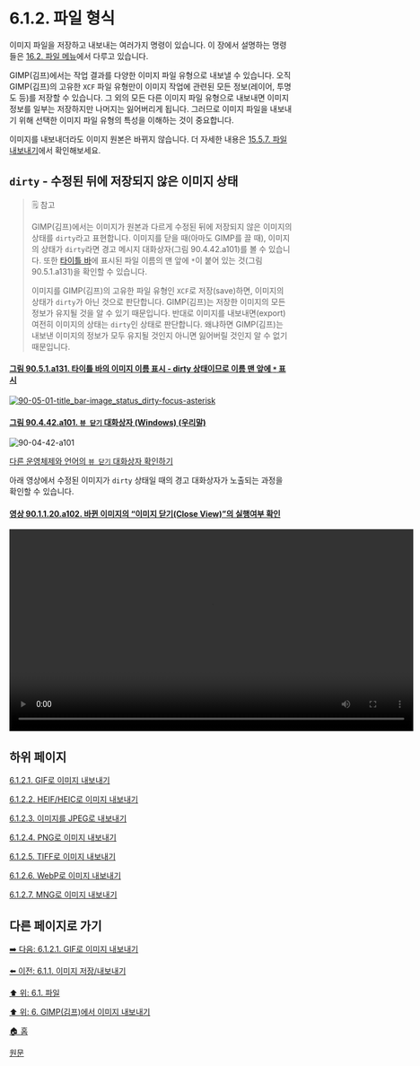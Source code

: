 # 6.1.2. 파일 형식
이미지 파일을 저장하고 내보내는 여러가지 명령이 있습니다. 이 장에서 설명하는 명령들은 [16.2. 파일 메뉴](./16-02-00-the-file-menu.md)에서 다루고 있습니다.

GIMP(김프)에서는 작업 결과를 다양한 이미지 파일 유형으로 내보낼 수 있습니다. 오직 GIMP(김프)의 고유한 `XCF` 파일 유형만이 이미지 작업에 관련된 모든 정보(레이어, 투명도 등)를 저장할 수 있습니다. 그 외의 모든 다른 이미지 파일 유형으로 내보내면 이미지 정보를 일부는 저장하지만 나머지는 잃어버리게 됩니다. 그러므로 이미지 파일을 내보내기 위해 선택한 이미지 파일 유형의 특성을 이해하는 것이 중요합니다.

이미지를 내보내더라도 이미지 원본은 바뀌지 않습니다. 더 자세한 내용은 [15.5.7. 파일 내보내기](./15-05-07-export-file.md)에서 확인해보세요.

## `dirty` - 수정된 뒤에 저장되지 않은 이미지 상태

> 🗒️ 참고
>
> GIMP(김프)에서는 이미지가 원본과 다르게 수정된 뒤에 저장되지 않은 이미지의 상태를 `dirty`라고 표현합니다. 이미지를 닫을 때(아마도 GIMP를 끌 때), 이미지의 상태가 `dirty`라면 경고 메시지 대화상자(그림 90.4.42.a101)를 볼 수 있습니다. 또한 [타이틀 바](./03-02-02-01-title-bar.md)에 표시된 파일 이름의 맨 앞에 `*`이 붙어 있는 것(그림 90.5.1.a131)을 확인할 수 있습니다.
>
> 이미지를 GIMP(김프)의 고유한 파일 유형인 `XCF`로 저장(save)하면, 이미지의 상태가 `dirty`가 아닌 것으로 판단합니다. GIMP(김프)는 저장한 이미지의 모든 정보가 유지될 것을 알 수 있기 때문입니다. 반대로 이미지를 내보내면(export) 여전히 이미지의 상태는 `dirty`인 상태로 판단합니다. 왜냐하면 GIMP(김프)는 내보낸 이미지의 정보가 모두 유지될 것인지 아니면 잃어버릴 것인지 알 수 없기 때문입니다.

#### [그림 90.5.1.a131. 타이틀 바의 이미지 이름 표시 - dirty 상태이므로 이름 맨 앞에 `*` 표시](https://wonder13662.github.io/gimp/2.10.36_ko/90-05-01-title_bar.html#%EA%B7%B8%EB%A6%BC-9051a131-%ED%83%80%EC%9D%B4%ED%8B%80-%EB%B0%94%EC%9D%98-%EC%9D%B4%EB%AF%B8%EC%A7%80-%EC%9D%B4%EB%A6%84-%ED%91%9C%EC%8B%9C---dirty-%EC%83%81%ED%83%9C%EC%9D%B4%EB%AF%80%EB%A1%9C-%EC%9D%B4%EB%A6%84-%EB%A7%A8-%EC%95%9E%EC%97%90--%ED%91%9C%EC%8B%9C)
[![90-05-01-title_bar-image_status_dirty-focus-asterisk](https://github.com/wonder13662/gimp/assets/15767104/a02c4aad-a110-4391-93cd-ac03a813b8f3)](https://wonder13662.github.io/gimp/2.10.36_ko/90-05-01-title_bar.html#%EA%B7%B8%EB%A6%BC-9051a131-%ED%83%80%EC%9D%B4%ED%8B%80-%EB%B0%94%EC%9D%98-%EC%9D%B4%EB%AF%B8%EC%A7%80-%EC%9D%B4%EB%A6%84-%ED%91%9C%EC%8B%9C---dirty-%EC%83%81%ED%83%9C%EC%9D%B4%EB%AF%80%EB%A1%9C-%EC%9D%B4%EB%A6%84-%EB%A7%A8-%EC%95%9E%EC%97%90--%ED%91%9C%EC%8B%9C)

<a id="90-04-42-a101"></a>

#### [그림 90.4.42.a101. `뷰 닫기` 대화상자 (Windows) (우리말)](./90-04-42-close_view.md#90-04-42-a101)
![90-04-42-a101](https://github.com/wonder13662/gimp/assets/15767104/310282c7-ac1e-42ca-8741-78fd81577bc2)

[다른 운영체제와 언어의 `뷰 닫기` 대화상자 확인하기](./90-04-42-close_view.md#90-04-42-a102)

아래 영상에서 수정된 이미지가 `dirty` 상태일 때의 경고 대화상자가 노출되는 과정을 확인할 수 있습니다.

<a id="90-01-01-20-a102"></a>

#### [영상 90.1.1.20.a102. 바뀐 이미지의 “이미지 닫기(Close View)”의 실행여부 확인](./90-01-01-20-close_view.md#90-01-01-20-a102)
<video controls="controls" width="720" environment="MacOS:Sonoma 14.2.1 GIMP 2.10.36" src="https://github.com/wonder13662/gimp/assets/15767104/00f55691-d4a1-42d3-90a4-f3c8c75f50b3"></video>

## 하위 페이지

[6.1.2.1. GIF로 이미지 내보내기](./06-01-02-01-export_image_as_gif.md)

[6.1.2.2. HEIF/HEIC로 이미지 내보내기](./06-01-02-02-export_image_as_heif.md)

[6.1.2.3. 이미지를 JPEG로 내보내기](./06-01-02-03-export_image_as_jpeg.md)

[6.1.2.4. PNG로 이미지 내보내기](./06-01-02-04-export_image_as_png.md)

[6.1.2.5. TIFF로 이미지 내보내기](./06-01-02-05-export_image_as_tiff.md)

[6.1.2.6. WebP로 이미지 내보내기](./06-01-02-06-export_image_as_webp.md)

[6.1.2.7. MNG로 이미지 내보내기](./06-01-02-07-export_image_as_mng.md)

## 다른 페이지로 가기

[➡️ 다음: 6.1.2.1. GIF로 이미지 내보내기](./06-01-02-01-export_image_as_gif.md)

[⬅️ 이전: 6.1.1. 이미지 저장/내보내기](./06-01-01-save_export_images.md)

[⬆️ 위: 6.1. 파일](./06-01-00-files.md)

[⬆️ 위: 6. GIMP(김프)에서 이미지 내보내기](./06-00-getting-images-out-of-gimp.md)

[🏠 홈](./00-home.md)

[원문](https://docs.gimp.org/2.10/ko/gimp-images-out.html)
